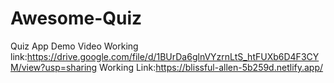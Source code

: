 # Awesome-Quiz
Quiz App
Demo Video Working link:https://drive.google.com/file/d/1BUrDa6glnVYzrnLtS_htFUXb6D4F3CYM/view?usp=sharing
Working Link:https://blissful-allen-5b259d.netlify.app/
